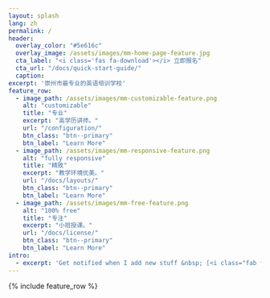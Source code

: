 ```yaml
---
layout: splash
lang: zh
permalink: /
header:
  overlay_color: "#5e616c"
  overlay_image: /assets/images/mm-home-page-feature.jpg
  cta_label: "<i class='fas fa-download'></i> 立即报名"
  cta_url: "/docs/quick-start-guide/"
  caption:
excerpt: '崇州市最专业的英语培训学校'
feature_row:
  - image_path: /assets/images/mm-customizable-feature.png
    alt: "customizable"
    title: "专业"
    excerpt: "高学历讲师。"
    url: "/configuration/"
    btn_class: "btn--primary"
    btn_label: "Learn More"
  - image_path: /assets/images/mm-responsive-feature.png
    alt: "fully responsive"
    title: "精致"
    excerpt: "教学环境优美。"
    url: "/docs/layouts/"
    btn_class: "btn--primary"
    btn_label: "Learn More"
  - image_path: /assets/images/mm-free-feature.png
    alt: "100% free"
    title: "专注"
    excerpt: "小班授课。"
    url: "/docs/license/"
    btn_class: "btn--primary"
    btn_label: "Learn More"
intro:
  - excerpt: 'Get notified when I add new stuff &nbsp; [<i class="fab fa-twitter"></i> @mmistakes](https://twitter.com/mmistakes){: .btn .btn--twitter} [<i class="fab fa-paypal"></i> Tip Me](https://www.paypal.me/mmistakes){: .btn .btn--primary}'
---
```


<!-- {% include feature_row id="intro" type="center" %} -->

{% include feature_row %}